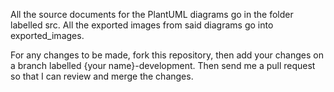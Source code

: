 All the source documents for the PlantUML diagrams go in the folder labelled src. All the exported images from said diagrams go into exported_images.

For any changes to be made, fork this repository, then add your changes on a branch labelled {your name}-development. Then send me a pull request so that I can review and merge the changes.
